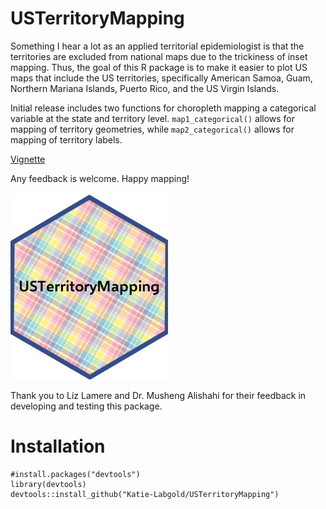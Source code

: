 # USTerritoryMapping

Something I hear a lot as an applied territorial epidemiologist is that the territories are excluded from national maps due to the trickiness of inset mapping. Thus, the goal of this R package is to make it easier to plot US maps that include the US territories, specifically American Samoa, Guam, Northern Mariana Islands, Puerto Rico, and the US Virgin Islands.

Initial release includes two functions for choropleth mapping a categorical variable at the state and territory level. `map1_categorical()` allows for mapping of territory geometries, while `map2_categorical()` allows for mapping of territory labels.

[Vignette](http://htmlpreview.github.io/?https://github.com/Katie-Labgold/USTerritoryMapping/blob/main/doc/introduction.html)

Any feedback is welcome. Happy mapping!

![](man/figures/logov2.png)

Thank you to Liz Lamere and Dr. Musheng Alishahi for their feedback in developing and testing this package.

# Installation
```
#install.packages("devtools")
library(devtools)
devtools::install_github("Katie-Labgold/USTerritoryMapping")
```
